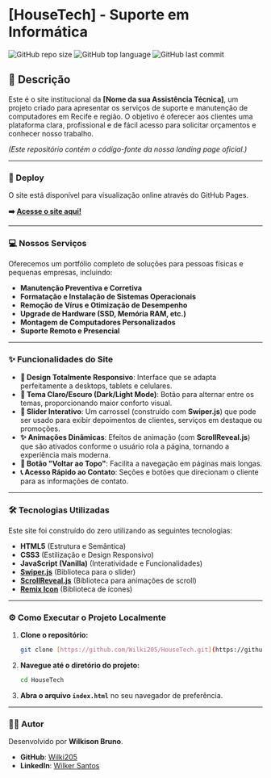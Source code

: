 # [HouseTech] - Suporte em Informática

![GitHub repo size](https://img.shields.io/github/repo-size/Wilki205/HouseTech?style=for-the-badge&logo=github)
![GitHub top language](https://img.shields.io/github/languages/top/Wilki205/HouseTech?style=for-the-badge)
![GitHub last commit](https://img.shields.io/github/last-commit/Wilki205/HouseTech?style=for-the-badge&logo=git)

## 📄 Descrição

Este é o site institucional da **[Nome da sua Assistência Técnica]**, um projeto criado para apresentar os serviços de suporte e manutenção de computadores em Recife e região. O objetivo é oferecer aos clientes uma plataforma clara, profissional e de fácil acesso para solicitar orçamentos e conhecer nosso trabalho.

*(Este repositório contém o código-fonte da nossa landing page oficial.)*

---

### 🚀 Deploy

O site está disponível para visualização online através do GitHub Pages.

**➡️ [Acesse o site aqui!](https://wilki205.github.io/HouseTech/)**

---

### 💻 Nossos Serviços

Oferecemos um portfólio completo de soluções para pessoas físicas e pequenas empresas, incluindo:

* **Manutenção Preventiva e Corretiva**
* **Formatação e Instalação de Sistemas Operacionais**
* **Remoção de Vírus e Otimização de Desempenho**
* **Upgrade de Hardware (SSD, Memória RAM, etc.)**
* **Montagem de Computadores Personalizados**
* **Suporte Remoto e Presencial**

---

### ✨ Funcionalidades do Site

* **📱 Design Totalmente Responsivo**: Interface que se adapta perfeitamente a desktops, tablets e celulares.
* **🌙 Tema Claro/Escuro (Dark/Light Mode)**: Botão para alternar entre os temas, proporcionando maior conforto visual.
* **🎠 Slider Interativo**: Um carrossel (construído com **Swiper.js**) que pode ser usado para exibir depoimentos de clientes, serviços em destaque ou promoções.
* **✨ Animações Dinâmicas**: Efeitos de animação (com **ScrollReveal.js**) que são ativados conforme o usuário rola a página, tornando a experiência mais moderna.
* **🔼 Botão "Voltar ao Topo"**: Facilita a navegação em páginas mais longas.
* **📞 Acesso Rápido ao Contato**: Seções e botões que direcionam o cliente para as informações de contato.

---

### 🛠️ Tecnologias Utilizadas

Este site foi construído do zero utilizando as seguintes tecnologias:

* **HTML5** (Estrutura e Semântica)
* **CSS3** (Estilização e Design Responsivo)
* **JavaScript (Vanilla)** (Interatividade e Funcionalidades)
* **[Swiper.js](https://swiperjs.com/)** (Biblioteca para o slider)
* **[ScrollReveal.js](https://scrollrevealjs.org/)** (Biblioteca para animações de scroll)
* **[Remix Icon](https://remixicon.com/)** (Biblioteca de ícones)

---

### ⚙️ Como Executar o Projeto Localmente

1.  **Clone o repositório:**
    ```bash
    git clone [https://github.com/Wilki205/HouseTech.git](https://github.com/Wilki205/HouseTech.git)
    ```

2.  **Navegue até o diretório do projeto:**
    ```bash
    cd HouseTech
    ```

3.  **Abra o arquivo `index.html`** no seu navegador de preferência.

---

### 👨‍💻 Autor

Desenvolvido por **Wilkison Bruno**.

* **GitHub**: [Wilki205](https://github.com/Wilki205)
* **LinkedIn**: [Wilker Santos](https://www.linkedin.com/in/wilkisonb/)
